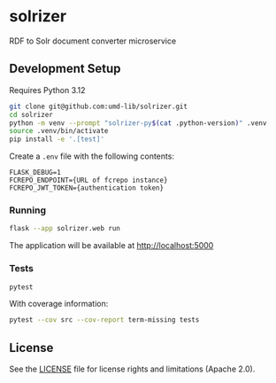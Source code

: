 # solrizer

RDF to Solr document converter microservice

## Development Setup

Requires Python 3.12

```zsh
git clone git@github.com:umd-lib/solrizer.git
cd solrizer
python -m venv --prompt "solrizer-py$(cat .python-version)" .venv
source .venv/bin/activate
pip install -e '.[test]'
```

Create a `.env` file with the following contents:

```
FLASK_DEBUG=1
FCREPO_ENDPOINT={URL of fcrepo instance}
FCREPO_JWT_TOKEN={authentication token}
```

### Running

```zsh
flask --app solrizer.web run
```

The application will be available at <http://localhost:5000>

### Tests

```zsh
pytest
```

With coverage information:

```zsh
pytest --cov src --cov-report term-missing tests
```

## License

See the [LICENSE](LICENSE.md) file for license rights and
limitations (Apache 2.0).
